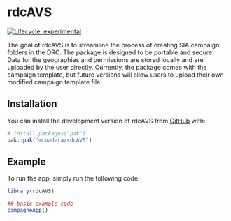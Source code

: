 rdcAVS
================

<!-- README.md is generated from README.Rmd. Please edit that file -->
<!-- badges: start -->

[![Lifecycle:
experimental](https://img.shields.io/badge/lifecycle-experimental-orange.svg)](https://lifecycle.r-lib.org/articles/stages.html#experimental)
<!-- badges: end -->

The goal of rdcAVS is to streamline the process of creating SIA campaign
folders in the DRC. The package is designed to be portable and secure.
Data for the geographies and permissions are stored locally and are
uploaded by the user directly. Currently, the package comes with the
campaign template, but future versions will allow users to upload their
own modified campaign template file.

## Installation

You can install the development version of rdcAVS from
[GitHub](https://github.com/) with:

``` r
# install.packages("pak")
pak::pak("mcuadera/rdcAVS")
```

## Example

To run the app, simply run the following code:

``` r
library(rdcAVS)

## basic example code
campagneApp()
```
